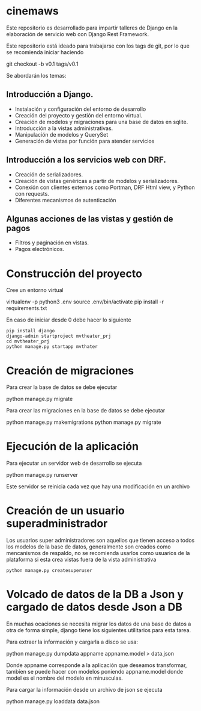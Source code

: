# cinemaws

Este repositorio es desarrollado para impartir talleres de Django en 
la elaboración de servicio web con Django Rest Framework.

Este repositorio está ideado para trabajarse con los tags de git, por lo que se 
recomienda iniciar haciendo 

git checkout -b v0.1 tags/v0.1

Se abordarán los temas:

## Introducción a Django.

- Instalación y configuración del entorno de desarrollo
- Creación del proyecto y gestión del entorno virtual.
- Creación de modelos y migraciones para una base de datos en sqlite.
- Introducción a la vistas administrativas.
- Manipulación de modelos y QuerySet
- Generación de vistas por función para atender servicios

## Introducción a los servicios web con DRF.

- Creación de serializadores.
- Creación de vistas genéricas a partir de modelos y serializadores.
- Conexión con clientes externos como Portman, DRF Html view, y Python con requests.
- Diferentes mecanismos de autenticación

## Algunas acciones de las vistas y gestión de pagos

- Filtros y paginación en vistas.
- Pagos electrónicos.

# Construcción del proyecto 

Cree un entorno virtual

   virtualenv -p python3 .env
   source .env/bin/activate
   pip install -r requirements.txt
   
En caso de iniciar desde 0 debe hacer lo siguiente

    pip install django
    django-admin startproject mvtheater_prj
    cd mvtheater_prj
    python manage.py startapp mvthater
    

# Creación de migraciones

Para crear la base de datos se debe ejecutar

   python manage.py migrate

Para crear las migraciones en la base de datos se debe ejecutar

   python manage.py makemigrations
   python manage.py migrate
   
# Ejecución de la aplicación

Para ejecutar un servidor web de desarrollo se ejecuta

   python manage.py runserver

Este servidor se reinicia cada vez que hay una modificación en un archivo


# Creación de un usuario superadministrador

Los usuarios super administradores son aquellos que tienen acceso a todos los modelos
de la base de datos, generalmente son creados como mencanismos de respaldo, no se recomienda
usarlos como usuarios de la plataforma si esta crea vistas fuera de la vista administrativa

    python manage.py createsuperuser   
  
# Volcado de datos de la DB a Json y  cargado de datos desde Json a DB 

En muchas ocaciones se necesita migrar los datos de una base de datos a otra de forma
simple, django tiene los siguientes utilitarios para esta tarea.

Para extraer la información y cargarla a disco se usa:

  python manage.py dumpdata appname appname.model > data.json
  
Donde appname corresponde a la aplicación que deseamos transformar, tambíen se puede hacer con modelos poniendo appname.model donde 
model es el nombre del modelo en minusculas.

Para cargar la información desde un archivo de json se ejecuta

  python manage.py loaddata data.json
  
  
